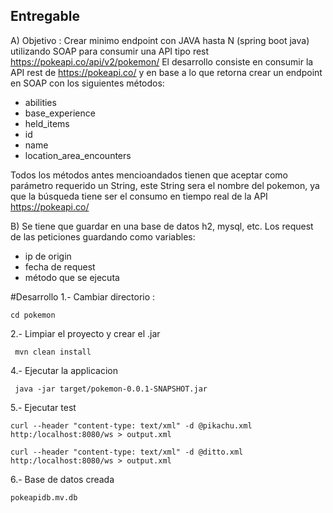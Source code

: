 ## Entregable
A) Objetivo : Crear minimo endpoint con JAVA hasta N (spring boot java) utilizando SOAP para consumir una API
tipo rest https://pokeapi.co/api/v2/pokemon/
El desarrollo consiste en consumir la API rest de https://pokeapi.co/ y en base a lo que retorna crear un endpoint en SOAP con los siguientes
métodos:
- abilities
- base_experience
- held_items
- id
- name 
- location_area_encounters

Todos los métodos antes mencioandados tienen que aceptar como parámetro requerido un String, este String sera el nombre del
pokemon, ya que la búsqueda tiene ser el consumo en tiempo real de la API https://pokeapi.co/

B) Se tiene que guardar en una base de datos h2, mysql, etc. Los request de las peticiones guardando como variables:
- ip de origin
- fecha de request
- método que se ejecuta

#Desarrollo
1.- Cambiar directorio :
```
cd pokemon
```
2.- Limpiar el proyecto y crear el .jar
```
 mvn clean install
```
4.- Ejecutar la applicacion
```
 java -jar target/pokemon-0.0.1-SNAPSHOT.jar
```
5.- Ejecutar test
```
curl --header "content-type: text/xml" -d @pikachu.xml http:/localhost:8080/ws > output.xml
```
```
curl --header "content-type: text/xml" -d @ditto.xml http:/localhost:8080/ws > output.xml
```

6.- Base de datos creada
```
pokeapidb.mv.db
```